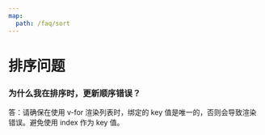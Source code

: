 ```yaml
---
map:
  path: /faq/sort
---
```


# 排序问题

### 为什么我在排序时，更新顺序错误？

答：请确保在使用 v-for 渲染列表时，绑定的 key 值是唯一的，否则会导致渲染错误。避免使用 index 作为 key 值。

